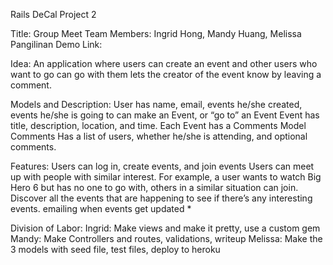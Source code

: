 Rails DeCal Project 2

Title: Group Meet
Team Members: Ingrid Hong, Mandy Huang, Melissa Pangilinan
Demo Link: 

Idea: An application where users can create an event and other users who want to go can go with them lets the creator of the event know by leaving a comment.

Models and Description:
User
has name, email, events he/she created, events he/she is going to
can make an Event, or “go to” an Event
Event
has title, description, location, and time. Each Event has a Comments Model
Comments
Has a list of users, whether he/she is attending, and optional comments.

Features:
Users can log in, create events, and join events
Users can meet up with people with similar interest. For example, a user wants to watch Big Hero 6 but has no one to go with, others in a similar situation can join.
Discover all the events that are happening to see if there’s any interesting events.
emailing when events get updated *

Division of Labor:
Ingrid: Make views and make it pretty, use a custom gem
Mandy: Make Controllers and routes, validations, writeup
Melissa: Make the 3 models with seed file, test files, deploy to heroku


